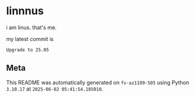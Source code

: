 # linnnus

i am linus. that's me.

my latest commit is

```
Upgrade to 25.05
```

## Meta

This README was automatically generated on `fv-az1109-505` using Python
`3.10.17` at `2025-06-02 05:41:54.185010`.
